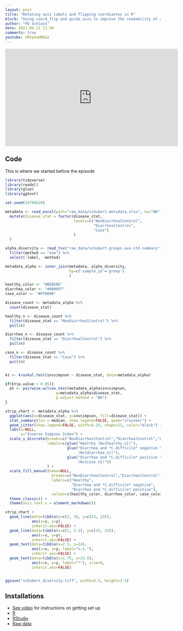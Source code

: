 ```yaml
---
layout: post
title: "Rotating axis labels and flipping coordiantes in R"
blurb: "Using coord_flip and guide_axis to improve the readability of a figure"
author: "PD Schloss"
date: 2021-04-21 11:30
comments: true
youtube: VNYpVwUMQ2o
---
```


<iframe style="margin: 0 auto;display:block;" width="560" height="315" src="https://www.youtube.com/embed/{{ page.youtube }}" frameborder="0" allow="accelerometer; autoplay; encrypted-media; gyroscope; picture-in-picture" allowfullscreen></iframe>


## Code

This is where we started before the episode

```R
library(tidyverse)
library(readxl)
library(glue)
library(ggtext)

set.seed(19760620)

metadata <- read_excel(path="raw_data/schubert.metadata.xlsx", na="NA") %>%
  mutate(disease_stat = factor(disease_stat,
                               levels=c("NonDiarrhealControl",
                                        "DiarrhealControl",
                                        "Case")
                               )
  )

alpha_diversity <- read_tsv("raw_data/schubert.groups.ave-std.summary") %>%
  filter(method == "ave") %>%
  select(-label, -method)

metadata_alpha <- inner_join(metadata, alpha_diversity,
                             by=c('sample_id'='group')
                             )

healthy_color <- "#BEBEBE"
diarrhea_color <- "#0000FF"
case_color <- "#FF0000"

disease_count <- metadata_alpha %>%
  count(disease_stat)

healthy_n <- disease_count %>%
  filter(disease_stat == "NonDiarrhealControl") %>%
  pull(n)

diarrhea_n <- disease_count %>%
  filter(disease_stat == "DiarrhealControl") %>%
  pull(n)

case_n <- disease_count %>%
  filter(disease_stat == "Case") %>%
  pull(n)


kt <- kruskal.test(invsimpson ~ disease_stat, data=metadata_alpha)

if(kt$p.value < 0.05){
  pt <- pairwise.wilcox.test(metadata_alpha$invsimpson,
                       g=metadata_alpha$disease_stat,
                       p.adjust.method = "BH")
}

strip_chart <- metadata_alpha %>%
  ggplot(aes(x=disease_stat, y=invsimpson, fill=disease_stat)) +
  stat_summary(fun = median, show.legend=FALSE, geom="crossbar") +
  geom_jitter(show.legend=FALSE, width=0.25, shape=21, color="black") +
  labs(x=NULL,
       y="Inverse Simpson Index") +
  scale_x_discrete(breaks=c("NonDiarrhealControl","DiarrhealControl","Case"),
                   labels=c(glue("Healthy (N={healthy_n})"),
                            glue("Diarrhea and *C.difficile* negative \\
                                 (N={diarrhea_n})"),
                            glue("Diarrhea and *C.difficile* positive \\
                                 (N={case_n})"))
                   ) +
  scale_fill_manual(name=NULL,
                     breaks=c("NonDiarrhealControl","DiarrhealControl","Case"),
                     labels=c("Healthy",
                              "Diarrhea and *C.difficile* negative",
                              "Diarrhea and *C.difficile* positive"),
                     values=c(healthy_color, diarrhea_color, case_color)) +
  theme_classic() +
  theme(axis.text.x = element_markdown())

strip_chart +
  geom_line(data=tibble(x=c(2, 3), y=c(23, 23)),
            aes(x=x, y=y),
            inherit.aes=FALSE) +
  geom_line(data=tibble(x=c(1, 2.5), y=c(33, 33)),
            aes(x=x, y=y),
            inherit.aes=FALSE) +
  geom_text(data=tibble(x=2.5, y=24),
            aes(x=x, y=y, label="n.s."),
            inherit.aes=FALSE) +
  geom_text(data=tibble(x=1.75, y=33.5),
            aes(x=x, y=y, label="*"), size=8,
            inherit.aes=FALSE)


ggsave("schubert_diversity.tiff", width=4.5, height=3.5)
```

## Installations

* [See video](https://www.youtube.com/watch?v=D6CunpqF04E) for instructions on getting set up
* [R](https://r-project.org)
* [RStudio](https://rstudio.com)
* [Raw data](https://github.com/riffomonas/raw_data/releases/latest)
